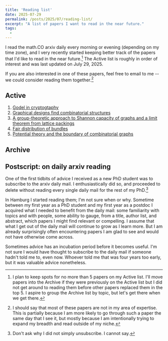 ```yaml
---
title: 'Reading list'
date: 2025-07-29
permalink: /posts/2025/07/reading-list/
excerpt: "A list of papers I want to read in the near future."
tags:
  - 
---
```


I read the math.CO arxiv daily every morning or evening (depending on my time zone), and I very recently started keeping better track of the papers that I'd like to read in the near future.[^1] The Active list is roughly in order of interest and was last updated on July 29, 2025. 

If you are also interested in one of these papers, feel free to email to me -- we could consider reading them together.[^2] 

Active 
----

 1. [Godel in cryptogtaphy](https://eprint.iacr.org/2025/1296.pdf)
 2. [Graphical designs find combinatorial structures](https://arxiv.org/pdf/2507.13327)
 3. [A group-theoretic approach to Shannon capacity of graphs and a limit theorem from lattice packings](https://arxiv.org/pdf/2506.14654)
 4. [Fair distribution of bundles](https://arxiv.org/pdf/2507.13421)
 5. [Potential theory and the boundary of combinatorial graphs](https://arxiv.org/abs/2507.20833)


Archive 
---

Postscript: on daily arxiv reading
---

One of the first tidbits of advice I received as a new PhD student was to subscribe to the arxiv daily mail. I enthusiastically did so, and proceeded to delete without reading every single daily mail for the rest of my PhD.[^3] 

In Hamburg I started reading them; I'm not sure when or why. Sometime between my first year as a PhD student and my first year as a postdoc I acquired what I needed to benefit from the daily mail: some familiarity with topics and with people, some ability to gauge, from a title, author list, and abstract, which papers I might find relevant or compelling. I assume that what I get out of the daily mail will continue to grow as I learn more. But I am already surprisingly often encountering papers I am glad to see and would not have otherwise come across. 

Sometimes advice has an incubation period before it becomes useful. I'm not sure I would have thought to subscribe to the daily mail if someone hadn't told me to, even now. Whoever told me that was four years too early, but it was valuable advice nonetheless. 


[^1]: I plan to keep spots for no more than 5 papers on my Active list. I'll move papers into the Archive if they were previously on the Active list but I did not get around to reading them before other papers replaced them in the top 5. I aspire to group the Archive list by topic, but let's get there when we get there. 

[^2]: I should say that most of these papers are not in my area of expertise. This is partially because I am more likely to go through such a paper the same day that I see it, but mostly because I am intentionally trying to expand my breadth and read outside of my niche.  

[^3]: Don't ask why I did not simply unsubscribe. I cannot say. 

